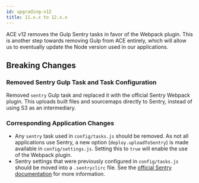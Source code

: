 ```yaml
---
id: upgrading-v12
title: 11.x.x to 12.x.x
---
```


ACE v12 removes the Gulp Sentry tasks in favor of the Webpack plugin. This is another step towards removing Gulp from ACE entirely, which will allow us to eventually update the Node version used in our applications.

## Breaking Changes
### Removed Sentry Gulp Task and Task Configuration
Removed `sentry` Gulp task and replaced it with the official Sentry Webpack plugin. This uploads built files and sourcemaps directly to Sentry, instead of using S3 as an intermediary.

### Corresponding Application Changes
* Any `sentry` task used in `config/tasks.js` should be removed. As not all applications use Sentry, a new option (`deploy.uploadToSentry`) is made available in `config/settings.js`. Setting this to `true` will enable the use of the Webpack plugin.
* Sentry settings that were previously configured in `config/tasks.js` should be moved into a `.sentryclirc` file. See the [official Sentry documentation](https://docs.sentry.io/cli/configuration/#configuration-file) for more information.
